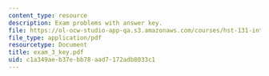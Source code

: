 ```yaml
---
content_type: resource
description: Exam problems with answer key.
file: https://ol-ocw-studio-app-qa.s3.amazonaws.com/courses/hst-131-introduction-to-neuroscience-fall-2005/c1a349aeb37ebb78aad7172adb8033c1_exam_3_key.pdf
file_type: application/pdf
resourcetype: Document
title: exam_3_key.pdf
uid: c1a349ae-b37e-bb78-aad7-172adb8033c1
---
```

